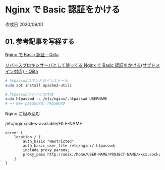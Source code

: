 # Nginx で Basic 認証をかける

作成日 2020/09/01

## 01. 参考記事を写経する

[Nginx で Basic 認証 \- Qiita](https://qiita.com/kotarella1110/items/be76b17cdbe61ff7b5ca)

[リバースプロキシサーバとして使ってる Nginx で Basic 認証をかける\(サブドメイン対応\) \- Qiita](https://qiita.com/yanchi4425/items/537196ac52ff72bf1275)

```bash
# htpasswdコマンドのインストール
sudo apt install apache2-utils

#.htpasswdファイルの作成
sudo htpasswd -c /etc/nginx/.htpasswd USERNAME
# => New password: PASSWORD
```

Nginx に組み込む

/etc/nginx/sites-available/FILE-NAME

```text
server {
    location / {
        auth_basic "Restricted";
        auth_basic_user_file /etc/nginx/.htpasswd;
        include proxy_params;
        proxy_pass http://unix:/home/USER-NAME/PROJECT-NAME/xxxx.sock;
    }
}
```

